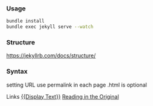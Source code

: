 ### Usage
```sh   
bundle install
bundle exec jekyll serve --watch
```

### Structure

https://jekyllrb.com/docs/structure/


### Syntax

setting URL
use permalink in each page
.html is optional

Links
[{{Display Text}}]({{URL}})
[Reading in the Original](https://xkcd.com/2168/)